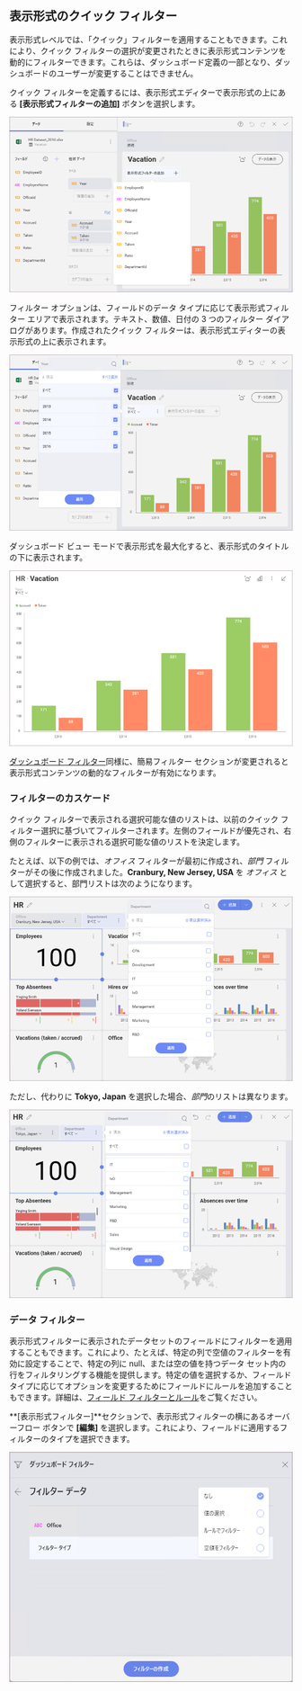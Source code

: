 ## 表示形式のクイック フィルター

表示形式レベルでは、「クイック」フィルターを適用することもできます。これにより、クイック フィルターの選択が変更されたときに表示形式コンテンツを動的にフィルターできます。これらは、ダッシュボード定義の一部となり、ダッシュボードのユーザーが変更することはできません。

クイック フィルターを定義するには、表示形式エディターで表示形式の上にある **[表示形式フィルターの追加]** ボタンを選択します。

![Visualization Quick Filter button in the Visualization Editor](images/visualization-quick-filter-sample.png)

フィルター オプションは、フィールドのデータ タイプに応じて表示形式フィルター エリアで表示されます。テキスト、数値、日付の 3 つのフィルター ダイアログがあります。作成されたクイック フィルターは、表示形式エディターの表示形式の上に表示されます。

![Visualization Filter settings](images/visualization-filter-location-editor.png)

ダッシュボード ビュー モードで表示形式を最大化すると、表示形式のタイトルの下に表示されます。

![VisualizationFilterLocation\_All](images/visualization-filter-location.png)

[ダッシュボード フィルター](dashboard-filters.html)同様に、簡易フィルター セクションが変更されると表示形式コンテンツの動的なフィルターが有効になります。

### フィルターのカスケード

クイック フィルターで表示される選択可能な値のリストは、以前のクイック フィルター選択に基づいてフィルターされます。左側のフィールドが優先され、右側のフィルターに表示される選択可能な値のリストを決定します。

たとえば、以下の例では、*オフィス* フィルターが最初に作成され、*部門* フィルターがその後に作成されました。**Cranbury, New Jersey, USA** を *オフィス* として選択すると、部門リストは次のようになります。

![Cascading Filter for the HR Dashboard showing departments in Cranbury](images/cascading-filter-hr-dashboard.png)

ただし、代わりに **Tokyo, Japan** を選択した場合、*部門*のリストは異なります。

![Cascading Filter for the HR Dashboard showing departments in Tokyo](images/cascading-filter-hr-dashboard-second-filter.png)

### データ フィルター

表示形式フィルターに表示されたデータセットのフィールドにフィルターを適用することもできます。これにより、たとえば、特定の列で空値のフィルターを有効に設定することで、特定の列に null、または空の値を持つデータ セット内の行をフィルタリングする機能を提供します。特定の値を選択するか、フィールド タイプに応じてオプションを変更するためにフィールドにルールを追加することもできます。詳細は、[フィールド フィルターとルール](~/jp/data-visualizations/fields/field-filters-rules.html)をご覧ください。

**[表示形式フィルター]**セクションで、表示形式フィルターの横にあるオーバーフロー ボタンで **[編集]** を選択します。これにより、フィールドに適用するフィルターのタイプを選択できます。

![Dashboard Filter Field](images/Dashboard-Filter-Field.png)

